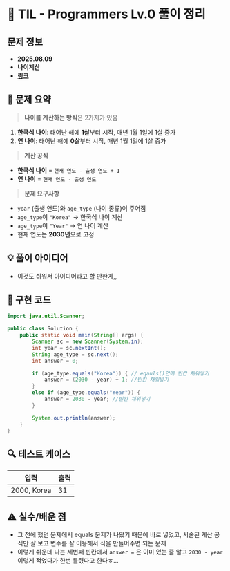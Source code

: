 # 📌 TIL - Programmers Lv.0 풀이 정리

## 문제 정보
- **2025.08.09**
- **나이계산**
- **[링크](https://school.programmers.co.kr/learn/courses/30/lessons/250131)**

## 📝 문제 요약
> **나이를 계산하는 방식**은 2가지가 있음  
  1. **한국식 나이**: 태어난 해에 **1살**부터 시작, 매년 1월 1일에 1살 증가  
  2. **연 나이**: 태어난 해에 **0살**부터 시작, 매년 1월 1일에 1살 증가  

> **계산 공식**
  - **한국식 나이** = `현재 연도 - 출생 연도 + 1`
  - **연 나이** = `현재 연도 - 출생 연도`

> **문제 요구사항**
  - `year` (출생 연도)와 `age_type` (나이 종류)이 주어짐
  - `age_type`이 `"Korea"` → 한국식 나이 계산  
  - `age_type`이 `"Year"` → 연 나이 계산  
  - 현재 연도는 **2030년**으로 고정

## 💡 풀이 아이디어
- 이것도 쉬워서 아이디어라고 할 만한게,,

## 🧩 구현 코드
```java
import java.util.Scanner;

public class Solution {
    public static void main(String[] args) {
        Scanner sc = new Scanner(System.in);
        int year = sc.nextInt();
        String age_type = sc.next();
        int answer = 0;

        if (age_type.equals("Korea")) { // eqauls()안에 빈칸 채워넣기
            answer = (2030 - year) + 1; //빈칸 채워넣기
        }
        else if (age_type.equals("Year")) {
            answer = 2030 - year; //빈칸 채워넣기
        }

        System.out.println(answer);
    }
}

```

## 🔍 테스트 케이스
|    입력     | 출력 |
|-------------|------|
| 2000, Korea |  31  |

## ⚠️ 실수/배운 점
- 그 전에 했던 문제에서 equals 문제가 나왔기 때문에 바로 넣었고, 서술된 계산 공식만 잘 보고 변수를 잘 이용해서 식을 만들어주면 되는 문제
- 이렇게 쉬운데 나는 세번째 빈칸에서 `answer =` 은 이미 있는 줄 알고 `2030 - year` 이렇게 적었다가 한번 틀렸다고 한다ㅎ...
